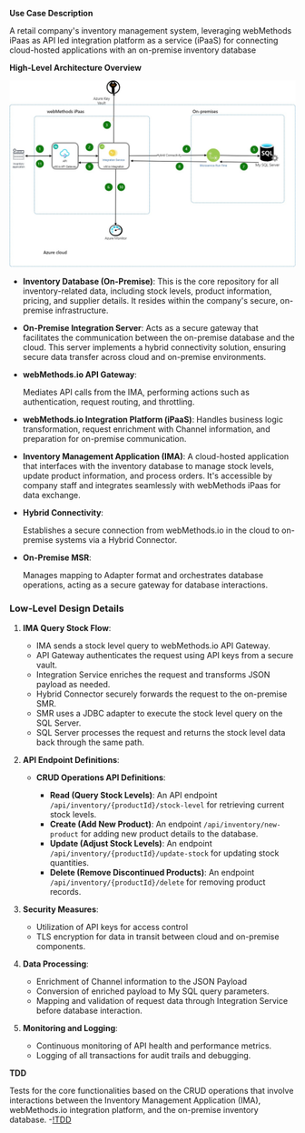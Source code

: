 **Use Case Description**

A retail company's inventory management system, leveraging webMethods iPaas as API led integration platform as a service (iPaaS) for connecting cloud-hosted applications with an on-premise inventory database



**High-Level Architecture Overview**

![High level flow](https://github.com/bramhanayaghea/webMethodsCAF/blob/develop/scenarios/retail/_images/Hybrid-sync-flow.jpg)


- **Inventory Database (On-Premise)**: This is the core repository for all inventory-related data, including stock levels, product information, pricing, and supplier details. It resides within the company's secure, on-premise infrastructure.

- **On-Premise Integration Server**: Acts as a secure gateway that facilitates the communication between the on-premise database and the cloud. This server implements a hybrid connectivity solution, ensuring secure data transfer across cloud and on-premise environments.

- **webMethods.io API Gateway**:
  
  Mediates API calls from the IMA, performing actions such as authentication, request routing, and throttling.

- **webMethods.io Integration Platform (iPaaS)**: Handles business logic transformation, request enrichment with Channel information, and preparation for on-premise communication.

- **Inventory Management Application (IMA)**: A cloud-hosted application that interfaces with the inventory database to manage stock levels, update product information, and process orders. It's accessible by company staff and integrates seamlessly with webMethods iPaas for data exchange.

- **Hybrid Connectivity**:
  
  Establishes a secure connection from webMethods.io in the cloud to on-premise systems via a Hybrid Connector.

- **On-Premise MSR**:
  
  Manages mapping to Adapter format and orchestrates database operations, acting as a secure gateway for database interactions.

### Low-Level Design Details

1. **IMA Query Stock Flow**:
   
   - IMA sends a stock level query to webMethods.io API Gateway.
   - API Gateway authenticates the request using API keys from a secure vault.
   - Integration Service enriches the request and transforms JSON payload as needed.
   - Hybrid Connector securely forwards the request to the on-premise SMR.
   - SMR uses a JDBC adapter to execute the stock level query on the SQL Server.
   - SQL Server processes the request and returns the stock level data back through the same path.

2. **API Endpoint Definitions**:
   
   - **CRUD Operations API Definitions**:
     
     - **Read (Query Stock Levels)**: An API endpoint `/api/inventory/{productId}/stock-level` for retrieving current stock levels.
     - **Create (Add New Product)**: An endpoint `/api/inventory/new-product` for adding new product details to the database.
     - **Update (Adjust Stock Levels)**: An endpoint `/api/inventory/{productId}/update-stock` for updating stock quantities.
     - **Delete (Remove Discontinued Products)**: An endpoint `/api/inventory/{productId}/delete` for removing product records.

3. **Security Measures**:
   
   - Utilization of API keys for access control
   - TLS encryption for data in transit between cloud and on-premise components.

4. **Data Processing**:
   
   - Enrichment of Channel information to the JSON Payload
   - Conversion of enriched payload to My SQL query parameters.
   - Mapping and validation of request data through Integration Service before database interaction.

5. **Monitoring and Logging**:
   
   - Continuous monitoring of API health and performance metrics.
   - Logging of all transactions for audit trails and debugging.

**TDD**

Tests for the core functionalities based on the CRUD operations 
that involve interactions between the Inventory Management Application 
(IMA), webMethods.io integration platform, and the on-premise inventory 
database. -[!TDD](https://github.com/bramhanayaghea/webMethodsCAF/blob/develop/scenarios/retail/InventoryManagement-TDD.md)
